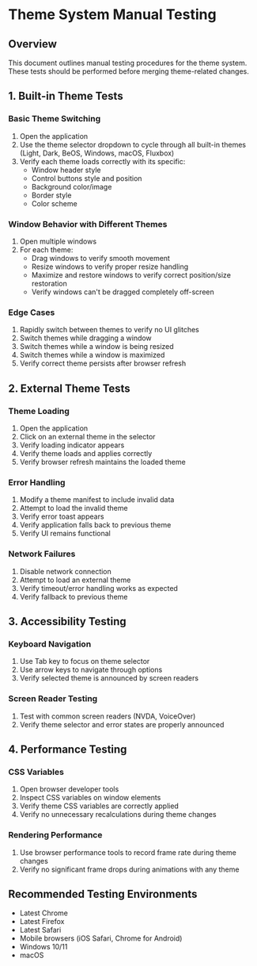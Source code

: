 # Theme System Manual Testing

## Overview
This document outlines manual testing procedures for the theme system. These tests should be performed before merging theme-related changes.

## 1. Built-in Theme Tests

### Basic Theme Switching
1. Open the application
2. Use the theme selector dropdown to cycle through all built-in themes (Light, Dark, BeOS, Windows, macOS, Fluxbox)
3. Verify each theme loads correctly with its specific:
   - Window header style
   - Control buttons style and position
   - Background color/image
   - Border style
   - Color scheme

### Window Behavior with Different Themes
1. Open multiple windows
2. For each theme:
   - Drag windows to verify smooth movement
   - Resize windows to verify proper resize handling
   - Maximize and restore windows to verify correct position/size restoration
   - Verify windows can't be dragged completely off-screen

### Edge Cases
1. Rapidly switch between themes to verify no UI glitches
2. Switch themes while dragging a window
3. Switch themes while a window is being resized
4. Switch themes while a window is maximized
5. Verify correct theme persists after browser refresh

## 2. External Theme Tests

### Theme Loading
1. Open the application
2. Click on an external theme in the selector
3. Verify loading indicator appears
4. Verify theme loads and applies correctly
5. Verify browser refresh maintains the loaded theme

### Error Handling
1. Modify a theme manifest to include invalid data
2. Attempt to load the invalid theme
3. Verify error toast appears
4. Verify application falls back to previous theme
5. Verify UI remains functional

### Network Failures
1. Disable network connection
2. Attempt to load an external theme
3. Verify timeout/error handling works as expected
4. Verify fallback to previous theme

## 3. Accessibility Testing

### Keyboard Navigation
1. Use Tab key to focus on theme selector
2. Use arrow keys to navigate through options
3. Verify selected theme is announced by screen readers

### Screen Reader Testing
1. Test with common screen readers (NVDA, VoiceOver)
2. Verify theme selector and error states are properly announced

## 4. Performance Testing

### CSS Variables
1. Open browser developer tools
2. Inspect CSS variables on window elements
3. Verify theme CSS variables are correctly applied
4. Verify no unnecessary recalculations during theme changes

### Rendering Performance
1. Use browser performance tools to record frame rate during theme changes
2. Verify no significant frame drops during animations with any theme

## Recommended Testing Environments
- Latest Chrome
- Latest Firefox
- Latest Safari
- Mobile browsers (iOS Safari, Chrome for Android)
- Windows 10/11
- macOS 